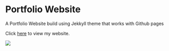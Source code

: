 # Portfolio Website
A Portfolio Website build using Jekkyll theme that works with Github pages

Click [here](http://subhadeepdan.github.io) to view my website.

![](https://i.imgur.com/n6tPNlx.png)
